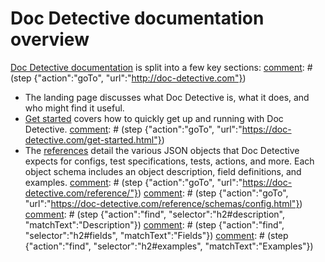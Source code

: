 # Doc Detective documentation overview

[comment]: # (test start {"id":"search-kittens"})

[Doc Detective documentation](http://doc-detective.com) is split into a few key sections:
[comment]: # (step {"action":"goTo", "url":"http://doc-detective.com"})

-   The landing page discusses what Doc Detective is, what it does, and who might find it useful.
-   [Get started](https://doc-detective.com/get-started.html) covers how to quickly get up and running with Doc Detective.
    [comment]: # (step {"action":"goTo", "url":"https://doc-detective.com/get-started.html"})
-   The [references](https://doc-detective.com/reference/) detail the various JSON objects that Doc Detective expects for configs, test specifications, tests, actions, and more. Each object schema includes an object description, field definitions, and examples.
    [comment]: # (step {"action":"goTo", "url":"https://doc-detective.com/reference/"})
    [comment]: # (step {"action":"goTo", "url":"https://doc-detective.com/reference/schemas/config.html"})
    [comment]: # (step {"action":"find", "selector":"h2#description", "matchText":"Description"})
    [comment]: # (step {"action":"find", "selector":"h2#fields", "matchText":"Fields"})
    [comment]: # (step {"action":"find", "selector":"h2#examples", "matchText":"Examples"})

[comment]: # (test end)